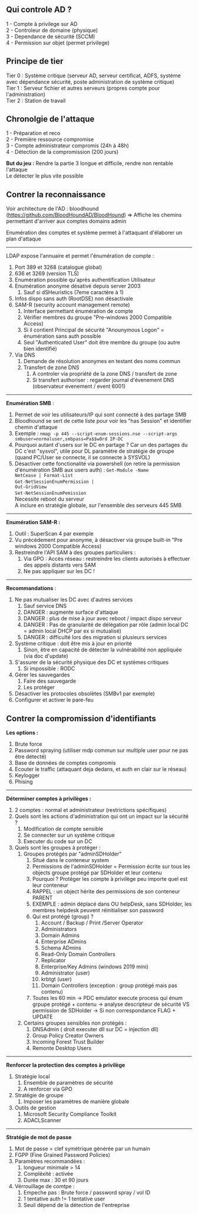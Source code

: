 ## Qui controle AD ?

1 - Compte à privilege sur AD\
2 - Controleur de domaine (physique)\
3 - Dependance de sécurité (SCCM)\
4 - Permission sur objet (permet privilege)

## Principe de tier

Tier 0 : Système critique (serveur AD, serveur certificat, ADFS, système avec dépendance sécurité, poste administration de système critique)\
Tier 1 : Serveur fichier et autres serveurs (propres compte pour l'administration)\
Tier 2 : Station de travail

## Chronolgie de l'attaque

1 - Préparation et reco\
2 - Première ressource compromise\
3 - Compte administrateur compromis (24h à 48h)\
4 - Détection de la compromission (200 jours)

**But du jeu :**  Rendre la partie 3 longue et difficile, rendre non rentable l'attaque\
Le détecter le plus vite possible

## Contrer la reconnaissance

Voir architecture de l'AD : bloodhound (https://github.com/BloodHoundAD/BloodHound)
=> Affiche les chemins permettant d'arriver aux comptes domains admin

Enumération des comptes et système permet à l'attaquant d'élaborer un plan d'attaque

---

LDAP expose l'annuaire et permet l'énumération de compte :
1. Port 389 et 3268 (catalogue global)
2. 636 et 3269 (version TLS)
3. Enumération possible qu'après authentification Utilisateur
4. Enumération anonyme désativé depuis server 2003
	1. Sauf si dSHeuristics (7eme caractère à 1)
5. Infos dispo sans auth (RootDSE) non désactivale
6. SAM-R (security account management remote)
	1. Interface permettant énumération de compte
	2. Vérifier membres du groupe "Pre-windows 2000 Compatible Access)
	3. Si il contient Principal de sécurité "Anounymous Logon" = énumération sans auth possible
	4. Seul "Authenticated User" doit être membre du groupe (ou autre bien identifié)
7. Via DNS
	1. Demande de résolution anonymes en testant des noms commun
	2. Transfert de zone DNS
		1. A controler via propriété de la zone DNS / transfert de zone
		2. Si transfert authoriser : regarder journal d'évenement DNS (observateur evenement / event 6001)

---

**Enumération SMB** :<br>
1. Permet de voir les utilisateurs/IP qui sont connecté à des partage SMB
2. Bloodhound se sert de cette liste pour voir les "has Session" et identifier chemin d'attaque
3. Exemple : <code>nmap -p 445 --script-enum-sessions.nse --script-args smbuser=normaluser,smbpass=Pa$$w0rd IP-DC</code>
4. Pourquoi autant d'users sur le DC en partage ? Car un des partages du DC c'est "sysvol", utile pour DL paramètre de stratégie de groupe (quand PC/User se connecte, il se connecte à SYSVOL)
5. Désactiver cette fonctionalité via powershell (on retire la permission d'énumération SMB aux users auth) :
<code>Get-Module -Name NetCease | Format-List</code><br>
<code>Get-NetSessionEnumPermission | Out-GridView</code><br>
<code>Set-NetSessionEnumPemission</code><br>
Necessite reboot du serveur<br>
A inclure en stratégie globale, sur l'ensemble des serveurs 445 SMB

---

**Enumération SAM-R :**<br>
1. Outil : SuperScan 4 par exemple
2. Vu précédement pour anonyme, à désactiver via groupe built-in "Pre windows 2000 Compatible Access)
3. Restreindre l'API SAM à des groupes particuliers :
	1. Via GPO : Accès réseau : restreindre les clients autorisés à effectuer des appels distants vers SAM
	2. Ne pas appliquer sur les DC !

---

**Recommandations** :
1. Ne pas mutualiser les DC avec d'autres services
	1. Sauf service DNS
	2. DANGER : augmente surface d'attaque
	3. DANGER : plus de mise à jour avec reboot / impact dispo serveur
	4. DANGER : Pas de granularité de délégation par rôle (admin local DC = admin local DHCP par ex si mutualisé)
	5. DANGER : difficulté lors des migration si plusieurs services
2. Système critique : doit être mis à jour en priorité
	1. Sinon, être en capacité de détecter la vulnérabilité non appliquée (via doc d'update)
3. S'assurer de la sécurité physique des DC et systèmes critiques
	1. Si impossible : RODC
4. Gérer les sauvegardes
	1. Faire des sauvegarde
	2. Les protéger
5. Désactiver les protocoles obsolètes (SMBv1 par exemple)
6. Configurer et activer le pare-feu

## Contrer la compromission d'identifiants

**Les options :**
1. Brute force
2. Password spraying (utiliser mdp commun sur multiple user pour ne pas être détecté)
3. Base de données de comptes compromis
4. Ecouter le traffic (attaquant deja dedans, et auth en clair sur le réseau)
5. Keylogger
6. Phising

---

**Déterminer comptes à privilèges :**
1. 2 comptes : normal et administrateur (restrictions spécifiques)
2. Quels sont les actions d'administration qui ont un impact sur la sécurité ?
	1. Modification de compte sensible
	2. Se connecter sur un système critique
	3. Executer du code sur un DC
3. Quels sont les groupes à protéger :
	1. Groupes protégés par "adminSDHolder"
		1. Situé dans le conteneur system
		2. Permissions de l'adminSDHolder = Permission écrite sur tous les objects groupe protégé par SDHolder et leur contenu
		3. Pourquoi ? Protéger les compte à privilège peu importe quel est leur conteneur
		4. RAPPEL : un object hérite des permissions de son conteneur PARENT
		5. EXEMPLE : admin déplacé dans OU helpDesk, sans SDHolder, les membres helpdesk peuvent réinitialiser son password
		6. Qui est protégé (group) ?
			1. Account / Backup / Print /Server Operator
			2. Administrators
			3. Domain Admins
			4. Enterprise ADmins
			5. Schema ADmins
			6. Read-Only Domain Controllers
			7. Replicator
			8. Enterprise/Key Admins (windows 2019 mini)
			9. Administrator (user)
			10. krbtgt (user)
			11. Domain Controllers (exception : group protégé mais pas contenu)
		7. Toutes les 60 min -> PDC emulator execute process qui énum grpupe protégé + contenu -> analyse descripteur de sécurité VS permission de SDHolder -> Si non correspondance FLAG + UPDATE
	2. Certains groupes sensibles non protégés :
		1. DNSAdmin ( droit executer dll sur DC = injection dll)
		2. Group Policy Creator Owners
		3. Incoming Forest Trust Builder
		4. Remonte Desktop Users

---

**Renforcer la protection des comptes à privilège**

1. Stratégie local
	1. Ensemble de paramètres de sécurité
	2. A renforcer via GPO
2. Stratégie de groupe
	1. Imposer les paramètres de manière globale
3. Outils de gestion
	1. Microsoft Security Compliance Toolkit
	2. ADACLScanner

---

**Stratégie de mot de passe**

1. Mot de passe = clef symétrique générée par un humain
2. FGPP (Fine Grained Password Policies)
3. Paramètres recommandées :
	1. longueur minimale > 14
	2. Compléxité : activée
	3. Durée max : 30 et 90 jours
4. Vérrouillage de comtpe :
	1. Empeche pas : Brute force / password spray / vol ID
	2. 1 tentative auth != 1 tentative user
	3. Seuil dépend de la détection de l'entreprise
	









